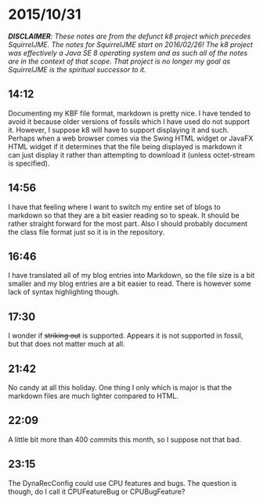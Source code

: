 # 2015/10/31

***DISCLAIMER***: _These notes are from the defunct k8 project which_
_precedes SquirrelJME. The notes for SquirrelJME start on 2016/02/26!_
_The k8 project was effectively a Java SE 8 operating system and as such_
_all of the notes are in the context of that scope. That project is no_
_longer my goal as SquirrelJME is the spiritual successor to it._

## 14:12

Documenting my KBF file format, markdown is pretty nice. I have tended to
avoid it because older versions of fossils which I have used do not support
it. However, I suppose k8 will have to support displaying it and such. Perhaps
when a web browser comes via the Swing HTML widget or JavaFX HTML widget if it
determines that the file being displayed is markdown it can just display it
rather than attempting to download it (unless octet-stream is specified).

## 14:56

I have that feeling where I want to switch my entire set of blogs to markdown
so that they are a bit easier reading so to speak. It should be rather
straight forward for the most part. Also I should probably document the class
file format just so it is in the repository.

## 16:46

I have translated all of my blog entries into Markdown, so the file size is a
bit smaller and my blog entries are a bit easier to read. There is however
some lack of syntax highlighting though.

## 17:30

I wonder if ~~striking out~~ is supported. Appears it is not supported in
fossil, but that does not matter much at all.

## 21:42

No candy at all this holiday. One thing I only which is major is that the
markdown files are much lighter compared to HTML.

## 22:09

A little bit more than 400 commits this month, so I suppose not that bad.

## 23:15

The DynaRecConfig could use CPU features and bugs. The question is though, do
I call it CPUFeatureBug or CPUBugFeature?

